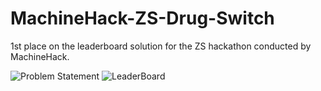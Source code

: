 # MachineHack-ZS-Drug-Switch
1st place on the leaderboard solution for the ZS hackathon conducted by MachineHack.

![Problem Statement](https://github.com/nikhilmishradevelop/MachineHack-ZS-Drug-Switch/blob/master/problem_statement.png)
![LeaderBoard](https://github.com/nikhilmishradevelop/MachineHack-ZS-Drug-Switch/blob/master/leaderboard.png)
